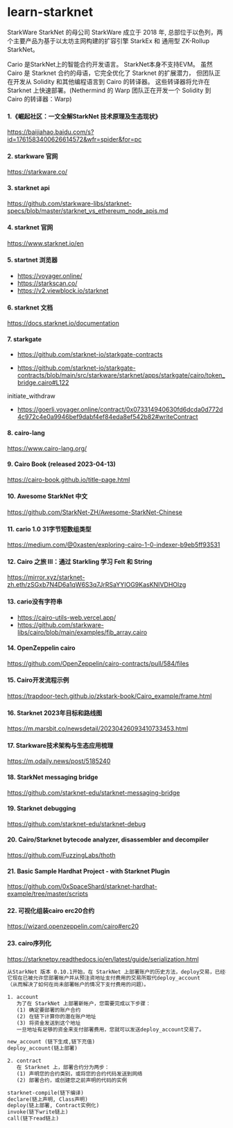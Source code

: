 # learn-starknet

StarkWare
StarkNet 的母公司 StarkWare 成立于 2018 年,
总部位于以色列，两个主要产品为基于以太坊主网构建的扩容引擎 StarkEx 和 通用型 ZK-Rollup StarkNet。

Cario 是StarkNet上的智能合约开发语言。
StarkNet本身不支持EVM。
虽然 Cairo 是 Starknet 合约的母语，它完全优化了 Starknet 的扩展潜力，
但团队正在开发从 Solidity 和其他编程语言到 Cairo 的转译器。
这些转译器将允许在 Starknet 上快速部署。(Nethermind 的 Warp 团队正在开发一个 Solidity 到 Cairo 的转译器：Warp)

#### 1.《崛起社区：一文全解StarkNet 技术原理及生态现状》
https://baijiahao.baidu.com/s?id=1761583400626614572&wfr=spider&for=pc

#### 2. starkware 官网
https://starkware.co/

#### 3. starknet api
https://github.com/starkware-libs/starknet-specs/blob/master/starknet_vs_ethereum_node_apis.md

#### 4. starknet 官网
https://www.starknet.io/en

#### 5. startnet 浏览器
- https://voyager.online/
- https://starkscan.co/
- https://v2.viewblock.io/starknet

#### 6. starknet 文档
https://docs.starknet.io/documentation

#### 7. starkgate
- https://github.com/starknet-io/starkgate-contracts

- https://github.com/starknet-io/starkgate-contracts/blob/main/src/starkware/starknet/apps/starkgate/cairo/token_bridge.cairo#L122

initiate_withdraw
- https://goerli.voyager.online/contract/0x073314940630fd6dcda0d772d4c972c4e0a9946bef9dabf4ef84eda8ef542b82#writeContract


#### 8. cairo-lang
https://www.cairo-lang.org/

#### 9. Cairo Book (released 2023-04-13)
https://cairo-book.github.io/title-page.html

#### 10. Awesome StarkNet 中文
https://github.com/StarkNet-ZH/Awesome-StarkNet-Chinese

#### 11. cario 1.0 31字节短数组类型
https://medium.com/@0xasten/exploring-cairo-1-0-indexer-b9eb5ff93531

#### 12. Cairo 之旅 III：通过 Starkling 学习 Felt 和 String
https://mirror.xyz/starknet-zh.eth/zSGxb7N4D6a1qW6S3q7JrRSaYYIOG9KasKNIVDHOlzg

#### 13. cario没有字符串
- https://cairo-utils-web.vercel.app/
- https://github.com/starkware-libs/cairo/blob/main/examples/fib_array.cairo

#### 14. OpenZeppelin cairo
https://github.com/OpenZeppelin/cairo-contracts/pull/584/files

#### 15. Cairo开发流程示例
https://trapdoor-tech.github.io/zkstark-book/Cairo_example/frame.html

#### 16. Starknet 2023年目标和路线图
https://m.marsbit.co/newsdetail/20230426093410733453.html

#### 17. Starkware技术架构与生态应用梳理
https://m.odaily.news/post/5185240

#### 18. StarkNet messaging bridge
https://github.com/starknet-edu/starknet-messaging-bridge

#### 19. Starknet debugging
https://github.com/starknet-edu/starknet-debug

#### 20. Cairo/Starknet bytecode analyzer, disassembler and decompiler
https://github.com/FuzzingLabs/thoth

#### 21. Basic Sample Hardhat Project - with Starknet Plugin
https://github.com/0xSpaceShard/starknet-hardhat-example/tree/master/scripts

#### 22. 可视化组装cairo erc20合约
https://wizard.openzeppelin.com/cairo#erc20

#### 23. cairo序列化
https://starknetpy.readthedocs.io/en/latest/guide/serialization.html


```txt
从StarkNet 版本 0.10.1开始，在 StarkNet 上部署账户的历史方法，deploy交易，已经被删除。
它现在已被允许您部署帐户并从预注资地址支付费用的交易所取代deploy_account
（从而解决了如何在尚未部署帐户的情况下支付费用的问题）。

1. account
   为了在 StarkNet 上部署新帐户，您需要完成以下步骤：
   (1) 确定要部署的账户合约
   (2) 在链下计算你的潜在账户地址
   (3) 将资金发送到这个地址
   一旦地址有足够的资金来支付部署费用，您就可以发送deploy_account交易了。

new_account (链下生成,链下充值)
deploy_account(链上部署)

2. contract
   在 Starknet 上，部署合约分为两步：
   (1) 声明您的合约类别，或将您的合约代码发送到网络
   (2) 部署合约，或创建您之前声明的代码的实例

starknet-compile(链下编译)
declare(链上声明, Class声明)
deploy(链上部署, Contract实例化)
invoke(链下write链上)
call(链下read链上)
```




